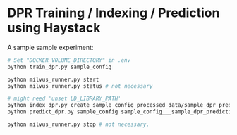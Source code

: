 # DPR Training / Indexing / Prediction using Haystack

A sample sample experiment:

```bash
# Set "DOCKER_VOLUME_DIRECTORY" in .env
python train_dpr.py sample_config

python milvus_runner.py start
python milvus_runner.py status # not necessary

# might need 'unset LD_LIBRARY_PATH'
python index_dpr.py create sample_config processed_data/sample_dpr_prediction_data.json # keeping index and predict data the same.
python predict_dpr.py sample_config sample_config___sample_dpr_prediction_data processed_data/sample_dpr_prediction_data.jsonl

python milvus_runner.py stop # not necessary.
```
